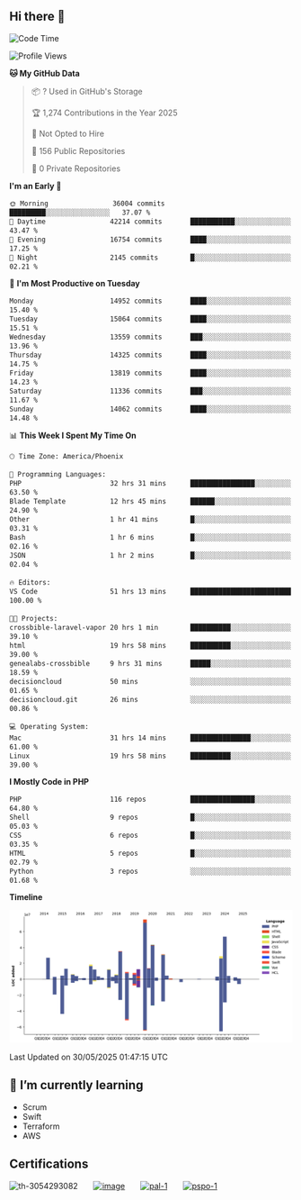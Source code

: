 ## Hi there 👋

<!--START_SECTION:waka-->
![Code Time](http://img.shields.io/badge/Code%20Time-11%2C085%20hrs%2051%20mins-blue)

![Profile Views](http://img.shields.io/badge/Profile%20Views-0-blue)

**🐱 My GitHub Data** 

> 📦 ? Used in GitHub's Storage 
 > 
> 🏆 1,274 Contributions in the Year 2025
 > 
> 🚫 Not Opted to Hire
 > 
> 📜 156 Public Repositories 
 > 
> 🔑 0 Private Repositories 
 > 
**I'm an Early 🐤** 

```text
🌞 Morning                36004 commits       █████████░░░░░░░░░░░░░░░░   37.07 % 
🌆 Daytime                42214 commits       ███████████░░░░░░░░░░░░░░   43.47 % 
🌃 Evening                16754 commits       ████░░░░░░░░░░░░░░░░░░░░░   17.25 % 
🌙 Night                  2145 commits        █░░░░░░░░░░░░░░░░░░░░░░░░   02.21 % 
```
📅 **I'm Most Productive on Tuesday** 

```text
Monday                   14952 commits       ████░░░░░░░░░░░░░░░░░░░░░   15.40 % 
Tuesday                  15064 commits       ████░░░░░░░░░░░░░░░░░░░░░   15.51 % 
Wednesday                13559 commits       ███░░░░░░░░░░░░░░░░░░░░░░   13.96 % 
Thursday                 14325 commits       ████░░░░░░░░░░░░░░░░░░░░░   14.75 % 
Friday                   13819 commits       ████░░░░░░░░░░░░░░░░░░░░░   14.23 % 
Saturday                 11336 commits       ███░░░░░░░░░░░░░░░░░░░░░░   11.67 % 
Sunday                   14062 commits       ████░░░░░░░░░░░░░░░░░░░░░   14.48 % 
```


📊 **This Week I Spent My Time On** 

```text
🕑︎ Time Zone: America/Phoenix

💬 Programming Languages: 
PHP                      32 hrs 31 mins      ████████████████░░░░░░░░░   63.50 % 
Blade Template           12 hrs 45 mins      ██████░░░░░░░░░░░░░░░░░░░   24.90 % 
Other                    1 hr 41 mins        █░░░░░░░░░░░░░░░░░░░░░░░░   03.31 % 
Bash                     1 hr 6 mins         █░░░░░░░░░░░░░░░░░░░░░░░░   02.16 % 
JSON                     1 hr 2 mins         █░░░░░░░░░░░░░░░░░░░░░░░░   02.04 % 

🔥 Editors: 
VS Code                  51 hrs 13 mins      █████████████████████████   100.00 % 

🐱‍💻 Projects: 
crossbible-laravel-vapor 20 hrs 1 min        ██████████░░░░░░░░░░░░░░░   39.10 % 
html                     19 hrs 58 mins      ██████████░░░░░░░░░░░░░░░   39.00 % 
genealabs-crossbible     9 hrs 31 mins       █████░░░░░░░░░░░░░░░░░░░░   18.59 % 
decisioncloud            50 mins             ░░░░░░░░░░░░░░░░░░░░░░░░░   01.65 % 
decisioncloud.git        26 mins             ░░░░░░░░░░░░░░░░░░░░░░░░░   00.86 % 

💻 Operating System: 
Mac                      31 hrs 14 mins      ███████████████░░░░░░░░░░   61.00 % 
Linux                    19 hrs 58 mins      ██████████░░░░░░░░░░░░░░░   39.00 % 
```

**I Mostly Code in PHP** 

```text
PHP                      116 repos           ████████████████░░░░░░░░░   64.80 % 
Shell                    9 repos             █░░░░░░░░░░░░░░░░░░░░░░░░   05.03 % 
CSS                      6 repos             █░░░░░░░░░░░░░░░░░░░░░░░░   03.35 % 
HTML                     5 repos             █░░░░░░░░░░░░░░░░░░░░░░░░   02.79 % 
Python                   3 repos             ░░░░░░░░░░░░░░░░░░░░░░░░░   01.68 % 
```



**Timeline**

![Lines of Code chart](https://raw.githubusercontent.com/mikebronner/mikebronner/master/assets/bar_graph.png)


 Last Updated on 30/05/2025 01:47:15 UTC
<!--END_SECTION:waka-->

<!--
**mikebronner/mikebronner** is a ✨ _special_ ✨ repository because its `README.md` (this file) appears on your GitHub profile.

Here are some ideas to get you started:

- 🔭 I’m currently working on ...
- 🌱 I’m currently learning ...
- 👯 I’m looking to collaborate on ...
- 🤔 I’m looking for help with ...
- 💬 Ask me about ...
- 📫 How to reach me: ...
- 😄 Pronouns: ...
- ⚡ Fun fact: ...
-->

## 🌱 I’m currently learning

- Scrum
- Swift
- Terraform
- AWS

## Certifications

![th-3054293082](https://user-images.githubusercontent.com/1791050/208267034-c5006f82-ae89-41eb-9478-7106c5aba070.jpg)
&nbsp;&nbsp;&nbsp;&nbsp;&nbsp;
[![image](https://user-images.githubusercontent.com/1791050/208267032-13c8c426-f627-448d-b23e-e3dd74b6712a.png)](https://www.credly.com/users/mike-bronner)
&nbsp;&nbsp;&nbsp;&nbsp;&nbsp;
[![pal-1](https://github.com/mikebronner/mikebronner/assets/1791050/3384899a-848a-4e35-8cee-e35261b5ccce)](https://www.credly.com/users/mike-bronner)
&nbsp;&nbsp;&nbsp;&nbsp;&nbsp;
[![pspo-1](https://github.com/user-attachments/assets/7a6e28a4-7e44-4218-ba25-468d8c703864)](https://www.credly.com/users/mike-bronner)
